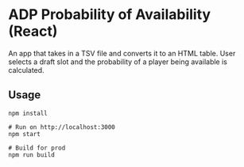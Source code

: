 # ADP Probability of Availability (React)

An app that takes in a TSV file and converts it to an HTML table. User selects a draft slot and the probability of a player being available is calculated.

## Usage

```
npm install

# Run on http://localhost:3000
npm start

# Build for prod
npm run build
```
